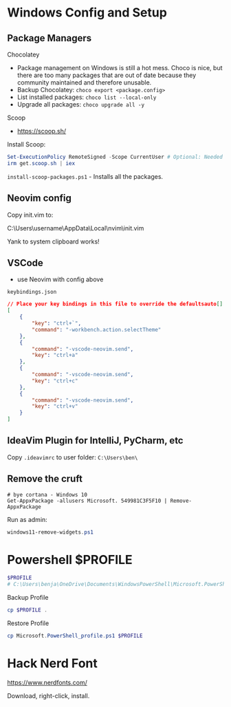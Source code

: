 # Windows Config and Setup

## Package Managers

Chocolatey
- Package management on Windows is still a hot mess. Choco is nice, but there are too many packages that are out of date because they community maintained and therefore unusable.
- Backup Chocolatey: `choco export <package.config>`
- List installed packages: `choco list --local-only`
- Upgrade all packages: `choco upgrade all -y`

Scoop
- https://scoop.sh/

Install Scoop:
```powershell
Set-ExecutionPolicy RemoteSigned -Scope CurrentUser # Optional: Needed to run a remote script the first time
irm get.scoop.sh | iex
```

`install-scoop-packages.ps1` - Installs all the packages.

## Neovim config

Copy init.vim to:

C:\Users\username\AppData\Local\nvim\init.vim

Yank to system clipboard works!

## VSCode

- use Neovim with config above

`keybindings.json`

```json
// Place your key bindings in this file to override the defaultsauto[]
[
    {
        "key": "ctrl+`",
        "command": "-workbench.action.selectTheme"
    },
    {
        "command": "-vscode-neovim.send",
        "key": "ctrl+a"
    },
    {
        "command": "-vscode-neovim.send",
        "key": "ctrl+c"
    },
    {
        "command": "-vscode-neovim.send",
        "key": "ctrl+v"
    }
]

```

## IdeaVim Plugin for IntelliJ, PyCharm, etc

Copy `.ideavimrc` to user folder: `C:\Users\ben\`

## Remove the cruft

```shell
# bye cortana - Windows 10
Get-AppxPackage -allusers Microsoft. 549981C3F5F10 | Remove-AppxPackage
```

Run as admin:

```powershell
windows11-remove-widgets.ps1
```

# Powershell $PROFILE

```powershell
$PROFILE
# C:\Users\benja\OneDrive\Documents\WindowsPowerShell\Microsoft.PowerShell_profile.ps1
```

Backup Profile
```powershell
cp $PROFILE .
```

Restore Profile
```powershell
cp Microsoft.PowerShell_profile.ps1 $PROFILE
```

# Hack Nerd Font

https://www.nerdfonts.com/

Download, right-click, install.